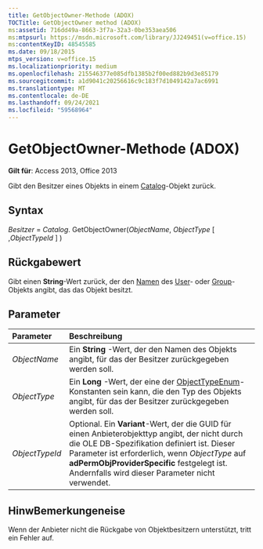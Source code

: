 ```yaml
---
title: GetObjectOwner-Methode (ADOX)
TOCTitle: GetObjectOwner method (ADOX)
ms:assetid: 716dd49a-8663-3f7a-32a3-0be353aea506
ms:mtpsurl: https://msdn.microsoft.com/library/JJ249451(v=office.15)
ms:contentKeyID: 48545585
ms.date: 09/18/2015
mtps_version: v=office.15
ms.localizationpriority: medium
ms.openlocfilehash: 215546377e085dfb1385b2f00ed882b9d3e85179
ms.sourcegitcommit: a1d9041c20256616c9c183f7d1049142a7ac6991
ms.translationtype: MT
ms.contentlocale: de-DE
ms.lasthandoff: 09/24/2021
ms.locfileid: "59568964"
---
```

# <a name="getobjectowner-method-adox"></a>GetObjectOwner-Methode (ADOX)

**Gilt für**: Access 2013, Office 2013

Gibt den Besitzer eines Objekts in einem [Catalog](catalog-object-adox.md)-Objekt zurück.

## <a name="syntax"></a>Syntax

*Besitzer*  =  *Catalog*. GetObjectOwner(*ObjectName*, *ObjectType* \[ ,*ObjectTypeId* \] )

## <a name="return-value"></a>Rückgabewert

Gibt einen **String**-Wert zurück, der den [Namen](name-property-adox.md) des [User](user-object-adox.md)- oder [Group](group-object-adox.md)-Objekts angibt, das das Objekt besitzt.

## <a name="parameters"></a>Parameter

|Parameter|Beschreibung|
|:--------|:----------|
|*ObjectName* |Ein **String** -Wert, der den Namen des Objekts angibt, für das der Besitzer zurückgegeben werden soll.|
|*ObjectType* |Ein **Long** -Wert, der eine der [ObjectTypeEnum](objecttypeenum.md)-Konstanten sein kann, die den Typ des Objekts angibt, für das der Besitzer zurückgegeben werden soll.|
|*ObjectTypeId* |Optional. Ein **Variant**-Wert, der die GUID für einen Anbieterobjekttyp angibt, der nicht durch die OLE DB-Spezifikation definiert ist. Dieser Parameter ist erforderlich, wenn *ObjectType* auf **adPermObjProviderSpecific** festgelegt ist. Andernfalls wird dieser Parameter nicht verwendet.|

## <a name="remarks"></a>HinwBemerkungeneise

Wenn der Anbieter nicht die Rückgabe von Objektbesitzern unterstützt, tritt ein Fehler auf.

